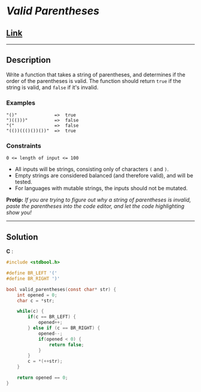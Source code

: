 # ***Valid Parentheses***

## [**Link**](https://www.codewars.com/kata/6411b91a5e71b915d237332d)

---

## **Description**

Write a function that takes a string of parentheses, and determines if the order of the parentheses is valid. The function should return `true` if the string is valid, and `false` if it's invalid.

### **Examples**

``` text
"()"              =>  true
")(()))"          =>  false
"("               =>  false
"(())((()())())"  =>  true
```

### **Constraints**

`0 <= length of input <= 100`

- All inputs will be strings, consisting only of characters `(` and `)`.
- Empty strings are considered balanced (and therefore valid), and will be tested.
- For languages with mutable strings, the inputs should not be mutated.

**Protip:** *If you are trying to figure out why a string of parentheses is invalid, paste the parentheses into the code editor, and let the code highlighting show you!*

---

## **Solution**

**C** :

``` c
#include <stdbool.h>

#define BR_LEFT '('
#define BR_RIGHT ')'

bool valid_parentheses(const char* str) {
    int opened = 0;
    char c = *str;

    while(c) {
        if(c == BR_LEFT) {
            opened++;
        } else if (c == BR_RIGHT) {
            opened--;
            if(opened < 0) {
                return false;
            }
        }
        c = *(++str);
    }

    return opened == 0;
}
```
